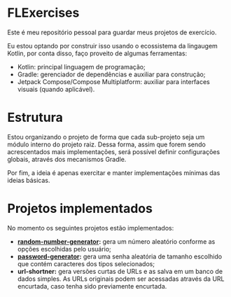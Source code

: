 # FLExercises

Este é meu repositório pessoal para guardar meus projetos de exercício.

Eu estou optando por construir isso usando o ecossistema da lingaugem Kotlin, por conta disso, faço proveito de algumas ferramentas:

- Kotlin: principal linguagem de programação;
- Gradle: gerenciador de dependências e auxiliar para construção;
- Jetpack Compose/Compose Multiplatform: auxiliar para interfaces visuais (quando aplicável).

# Estrutura

Estou organizando o projeto de forma que cada sub-projeto seja um módulo interno do projeto raiz. Dessa forma, assim que forem sendo acrescentados mais implementações, será possível definir configurações globais, através dos mecanismos Gradle.

Por fim, a ideia é apenas exercitar e manter implementações mínimas das ideias básicas.

# Projetos implementados

No momento os seguintes projetos estão implementados:
- **[random-number-generator](random-number-generator):** gera um número aleatório conforme as opções escolhidas pelo usuário;
- **[password-generator](password-generator):** gera uma senha aleatória de tamanho escolhido que contém caracteres dos tipos selecionados;
- **url-shortner:** gera versões curtas de URLs e as salva em um banco de dados simples. As URLs originais podem ser acessadas através da URL encurtada, caso tenha sido previamente encurtada. 